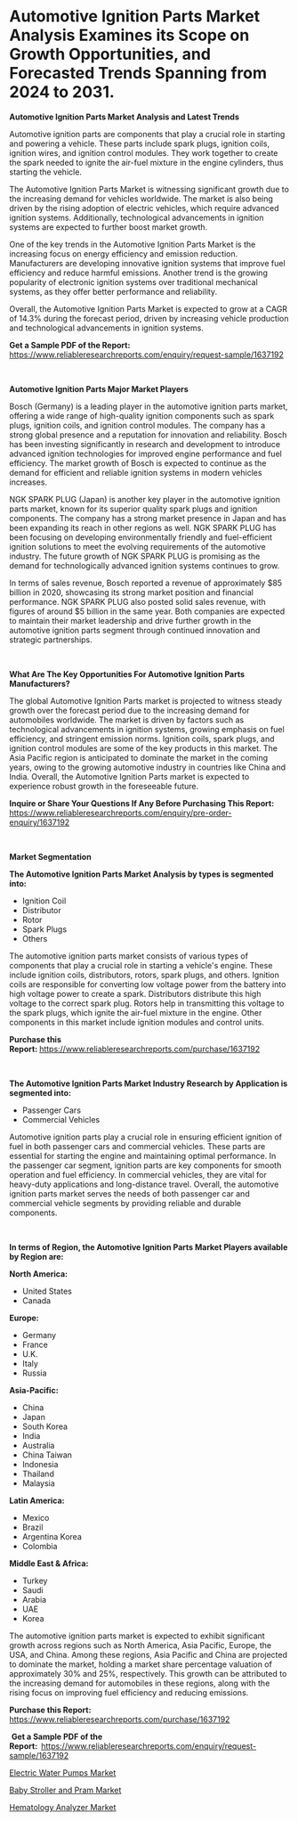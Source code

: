 <p><h1>Automotive Ignition Parts Market Analysis Examines its Scope on Growth Opportunities, and Forecasted Trends Spanning from 2024 to 2031.</h1></p><p><strong>Automotive Ignition Parts Market Analysis and Latest Trends</strong></p>
<p><p>Automotive ignition parts are components that play a crucial role in starting and powering a vehicle. These parts include spark plugs, ignition coils, ignition wires, and ignition control modules. They work together to create the spark needed to ignite the air-fuel mixture in the engine cylinders, thus starting the vehicle.</p><p>The Automotive Ignition Parts Market is witnessing significant growth due to the increasing demand for vehicles worldwide. The market is also being driven by the rising adoption of electric vehicles, which require advanced ignition systems. Additionally, technological advancements in ignition systems are expected to further boost market growth.</p><p>One of the key trends in the Automotive Ignition Parts Market is the increasing focus on energy efficiency and emission reduction. Manufacturers are developing innovative ignition systems that improve fuel efficiency and reduce harmful emissions. Another trend is the growing popularity of electronic ignition systems over traditional mechanical systems, as they offer better performance and reliability.</p><p>Overall, the Automotive Ignition Parts Market is expected to grow at a CAGR of 14.3% during the forecast period, driven by increasing vehicle production and technological advancements in ignition systems.</p></p>
<p><strong>Get a Sample PDF of the Report:&nbsp;</strong> <a href="https://www.reliableresearchreports.com/enquiry/request-sample/1637192">https://www.reliableresearchreports.com/enquiry/request-sample/1637192</a></p>
<p>&nbsp;</p>
<p><strong>Automotive Ignition Parts Major Market Players</strong></p>
<p><p>Bosch (Germany) is a leading player in the automotive ignition parts market, offering a wide range of high-quality ignition components such as spark plugs, ignition coils, and ignition control modules. The company has a strong global presence and a reputation for innovation and reliability. Bosch has been investing significantly in research and development to introduce advanced ignition technologies for improved engine performance and fuel efficiency. The market growth of Bosch is expected to continue as the demand for efficient and reliable ignition systems in modern vehicles increases. </p><p>NGK SPARK PLUG (Japan) is another key player in the automotive ignition parts market, known for its superior quality spark plugs and ignition components. The company has a strong market presence in Japan and has been expanding its reach in other regions as well. NGK SPARK PLUG has been focusing on developing environmentally friendly and fuel-efficient ignition solutions to meet the evolving requirements of the automotive industry. The future growth of NGK SPARK PLUG is promising as the demand for technologically advanced ignition systems continues to grow.</p><p>In terms of sales revenue, Bosch reported a revenue of approximately $85 billion in 2020, showcasing its strong market position and financial performance. NGK SPARK PLUG also posted solid sales revenue, with figures of around $5 billion in the same year. Both companies are expected to maintain their market leadership and drive further growth in the automotive ignition parts segment through continued innovation and strategic partnerships.</p></p>
<p>&nbsp;</p>
<p><strong>What Are The Key Opportunities For Automotive Ignition Parts Manufacturers?</strong></p>
<p><p>The global Automotive Ignition Parts market is projected to witness steady growth over the forecast period due to the increasing demand for automobiles worldwide. The market is driven by factors such as technological advancements in ignition systems, growing emphasis on fuel efficiency, and stringent emission norms. Ignition coils, spark plugs, and ignition control modules are some of the key products in this market. The Asia Pacific region is anticipated to dominate the market in the coming years, owing to the growing automotive industry in countries like China and India. Overall, the Automotive Ignition Parts market is expected to experience robust growth in the foreseeable future.</p></p>
<p><strong>Inquire or Share Your Questions If Any Before Purchasing This Report:</strong> <a href="https://www.reliableresearchreports.com/enquiry/pre-order-enquiry/1637192">https://www.reliableresearchreports.com/enquiry/pre-order-enquiry/1637192</a></p>
<p>&nbsp;</p>
<p><strong>Market Segmentation</strong></p>
<p><strong>The Automotive Ignition Parts Market Analysis by types is segmented into:</strong></p>
<p><ul><li>Ignition Coil</li><li>Distributor</li><li>Rotor</li><li>Spark Plugs</li><li>Others</li></ul></p>
<p><p>The automotive ignition parts market consists of various types of components that play a crucial role in starting a vehicle's engine. These include ignition coils, distributors, rotors, spark plugs, and others. Ignition coils are responsible for converting low voltage power from the battery into high voltage power to create a spark. Distributors distribute this high voltage to the correct spark plug. Rotors help in transmitting this voltage to the spark plugs, which ignite the air-fuel mixture in the engine. Other components in this market include ignition modules and control units.</p></p>
<p><strong>Purchase this Report:&nbsp;</strong><a href="https://www.reliableresearchreports.com/purchase/1637192">https://www.reliableresearchreports.com/purchase/1637192</a></p>
<p>&nbsp;</p>
<p><strong>The Automotive Ignition Parts Market Industry Research by Application is segmented into:</strong></p>
<p><ul><li>Passenger Cars</li><li>Commercial Vehicles</li></ul></p>
<p><p>Automotive ignition parts play a crucial role in ensuring efficient ignition of fuel in both passenger cars and commercial vehicles. These parts are essential for starting the engine and maintaining optimal performance. In the passenger car segment, ignition parts are key components for smooth operation and fuel efficiency. In commercial vehicles, they are vital for heavy-duty applications and long-distance travel. Overall, the automotive ignition parts market serves the needs of both passenger car and commercial vehicle segments by providing reliable and durable components.</p></p>
<p>&nbsp;</p>
<p><strong>In terms of Region, the Automotive Ignition Parts Market Players available by Region are:</strong></p>
<p>
    <p> <strong> North America: </strong>
        <ul>
            <li>United States</li>
            <li>Canada</li>
        </ul>
        </p> 
    <p> <strong> Europe: </strong>
        <ul>
            <li>Germany</li>
            <li>France</li>
            <li>U.K.</li>
            <li>Italy</li>
            <li>Russia</li>
        </ul>
        </p> 
    <p> <strong> Asia-Pacific: </strong>
        <ul>
            <li>China</li>
            <li>Japan</li>
            <li>South Korea</li>
            <li>India</li>
            <li>Australia</li>
            <li>China Taiwan</li>
            <li>Indonesia</li>
            <li>Thailand</li>
            <li>Malaysia</li>
        </ul>
        </p> 
    <p> <strong> Latin America: </strong>
        <ul>
            <li>Mexico</li>
            <li>Brazil</li>
            <li>Argentina Korea</li>
            <li>Colombia</li>
        </ul>
        </p> 
    <p> <strong> Middle East & Africa: </strong>
        <ul>
            <li>Turkey</li>
            <li>Saudi</li>
            <li>Arabia</li>
            <li>UAE</li>
            <li>Korea</li>
        </ul>
    </p>
    </p>
<p><p>The automotive ignition parts market is expected to exhibit significant growth across regions such as North America, Asia Pacific, Europe, the USA, and China. Among these regions, Asia Pacific and China are projected to dominate the market, holding a market share percentage valuation of approximately 30% and 25%, respectively. This growth can be attributed to the increasing demand for automobiles in these regions, along with the rising focus on improving fuel efficiency and reducing emissions.</p></p>
<p><strong>Purchase this Report: </strong><a href="https://www.reliableresearchreports.com/purchase/1637192">https://www.reliableresearchreports.com/purchase/1637192</a></p>
<p>&nbsp;<strong>Get a Sample PDF of the Report:&nbsp;&nbsp;</strong><a href="https://www.reliableresearchreports.com/enquiry/request-sample/1637192">https://www.reliableresearchreports.com/enquiry/request-sample/1637192</a></p>
<p><strong></strong></p>
<p><p><a href="https://view.publitas.com/reportprime-1/electric-water-pumps-market-size-growth-and-forecast-from-2023-2030/">Electric Water Pumps Market</a></p><p><a href="https://view.publitas.com/reportprime-1/baby-stroller-and-pram-market-size-2023-2030-global-industrial-analysis-key-geographical-regions-market-share-top-key-players-product-types-and-forecast-research-report/">Baby Stroller and Pram Market</a></p><p><a href="https://view.publitas.com/reportprime-1/hematology-analyzer-market-size-market-share-and-global-market-analysis-report-2023-2030/">Hematology Analyzer Market</a></p></p>